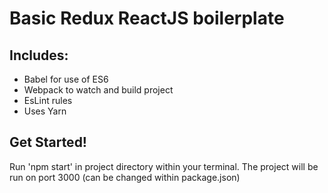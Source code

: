 # Basic Redux ReactJS boilerplate

## Includes:
- Babel for use of ES6
- Webpack to watch and build project
- EsLint rules
- Uses Yarn

## Get Started!
Run 'npm start' in project directory within your terminal. The project will be run on port 3000 (can be changed within package.json)